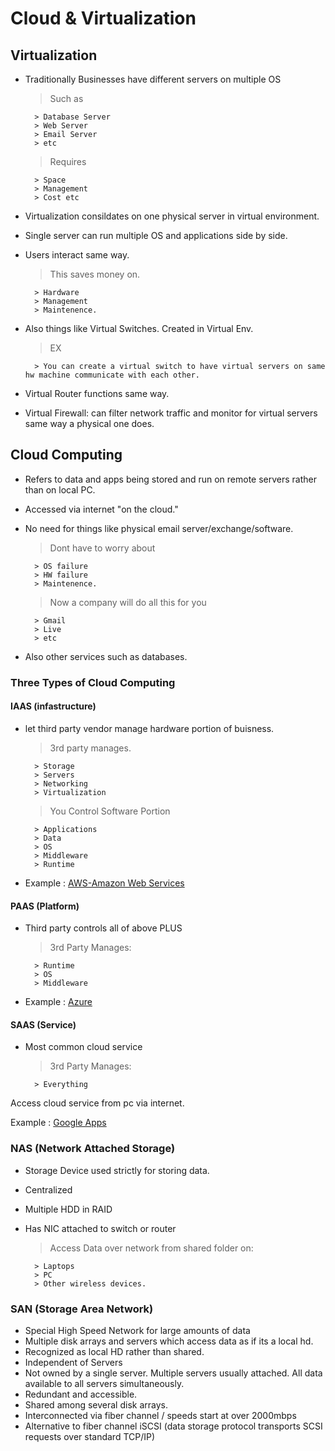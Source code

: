 # Cloud & Virtualization 

## Virtualization

- Traditionally Businesses have different servers on multiple OS

    > Such as

        > Database Server
        > Web Server
        > Email Server
        > etc

    > Requires

        > Space
        > Management 
        > Cost etc

- Virtualization consildates on one physical server in virtual environment. 
- Single server can run multiple OS and applications side by side. 
- Users interact same way. 

    > This saves money on.

        > Hardware
        > Management
        > Maintenence. 

- Also things like Virtual Switches. Created in Virtual Env. 

    > EX

        > You can create a virtual switch to have virtual servers on same hw machine communicate with each other. 

- Virtual Router functions same way. 

- Virtual Firewall: can filter network traffic and monitor for virtual servers same way a physical one does.

## Cloud Computing

- Refers to data and apps being stored and run on remote servers rather than on local PC. 
- Accessed via internet "on the cloud." 
- No need for things like physical email server/exchange/software.

    > Dont have to worry about

        > OS failure
        > HW failure
        > Maintenence. 

    > Now a company will do all this for you
    
        > Gmail
        > Live
        > etc

- Also other services such as databases. 

### Three Types of Cloud Computing

#### IAAS (infastructure)

- let third party vendor manage hardware portion of buisness. 

    > 3rd party manages. 

        > Storage
        > Servers
        > Networking
        > Virtualization

    > You Control Software Portion

        > Applications
        > Data
        > OS
        > Middleware
        > Runtime

- Example : [AWS-Amazon Web Services](https://aws.amazon.com/)


#### PAAS (Platform)

- Third party controls all of above PLUS

    > 3rd Party Manages: 

        > Runtime
        > OS
        > Middleware

- Example : [Azure](https://aws.amazon.com/)

#### SAAS (Service)

- Most common cloud service

    > 3rd Party Manages:

        > Everything

Access cloud service from pc via internet.

Example : [Google Apps](https://gsuite.google.com/)

### NAS (Network Attached Storage)

- Storage Device used strictly for storing data. 
- Centralized
- Multiple HDD in RAID
- Has NIC attached to switch or router

    > Access Data over network from shared folder on: 

        > Laptops
        > PC
        > Other wireless devices. 

### SAN (Storage Area Network)

- Special High Speed Network for large amounts of data
- Multiple disk arrays and servers which access data as if its a local hd. 
- Recognized as local HD rather than shared. 
- Independent of Servers
- Not owned by a single server. Multiple servers usually attached. All data available to all servers simultaneously.
- Redundant and accessible. 
- Shared among several disk arrays. 
- Interconnected via fiber channel / speeds start at over 2000mbps
- Alternative to fiber channel iSCSI (data storage protocol transports SCSI requests over standard TCP/IP)
